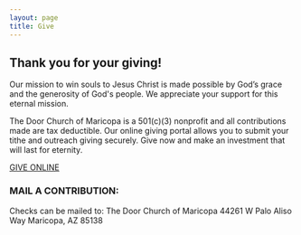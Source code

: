 ```yaml
---
layout: page
title: Give
--- 
```

## Thank you for your giving!
Our mission to win souls to Jesus Christ is made possible by God’s grace and the generosity of God's people. We appreciate your support for this eternal mission.

The Door Church of Maricopa is a 501(c)(3) nonprofit and all contributions made are tax deductible. Our online giving portal allows you to submit your tithe and outreach giving securely. Give now and make an investment that will last for eternity.

<a href="https://launcher.nucleus.church/flow/4e7ab41bdcc1b8abd5cd?nucleuslauncher=openflow&nlflow=4e7ab41bdcc1b8abd5cd" class="button special big">GIVE ONLINE</a>

### MAIL A CONTRIBUTION:

Checks can be mailed to:
The Door Church of Maricopa
44261 W Palo Aliso Way
Maricopa, AZ 85138